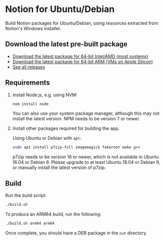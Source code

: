 # Notion for Ubuntu/Debian

Build Notion packages for Ubuntu/Debian, using resources extracted from Notion's Windows installer.

## Download the latest pre-built package

- [Download the latest package for 64-bit Intel/AMD (most systems)](https://github.com/davidbailey00/notion-deb-builder/releases/download/v2.0.11-e11.1.1/notion-desktop_2.0.11_amd64.deb)
- [Download the latest package for 64-bit ARM (VMs on Apple Silicon)](https://github.com/davidbailey00/notion-deb-builder/releases/download/v2.0.11-e11.1.1/notion-desktop_2.0.11_arm64.deb)
- [See all releases](https://github.com/davidbailey00/notion-deb-builder/releases)

## Requirements

1. Install Node.js, e.g. using NVM:

   ```sh
   nvm install node
   ```

   You can also use your system package manager, although this may not install the latest version. NPM needs to be version 7 or newer.

2. Install other packages required for building the app.

   Using Ubuntu or Debian with `apt`:

   ```sh
   sudo apt install p7zip-full imagemagick fakeroot make g++
   ```

   p7zip needs to be version 16 or newer, which is not available in Ubuntu 16.04 or Debian 8. Please upgrade to at least Ubuntu 18.04 or Debian 9, or manually install the latest version of p7zip.

## Build

Run the build script:

```sh
./build.sh
```

To produce an ARM64 build, run the following:

```sh
./build.sh arm64 arm64
```

Once complete, you should have a DEB package in the `out` directory.
